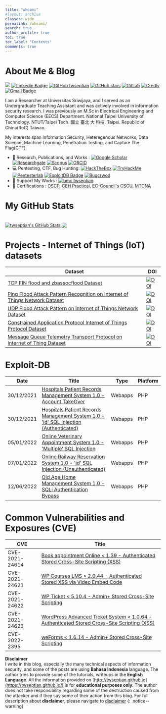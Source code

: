 ```yaml
---
title: "whoami"
#layout: archive
classes: wide
permalink: /whoami/
search: true
author_profile: true
toc: true
toc_label: "Contents"
comments: true
---
```


# About Me & Blog

<a href="https://twitter.com/twseptian_" ><img src="https://img.shields.io/twitter/follow/twseptian_.svg?style=social" /></a>
[![Linkedin Badge](https://img.shields.io/badge/-twseptian-blue?style=social&logo=Linkedin&logoColor=blue&link=https://www.linkedin.com/in/twseptian/)](https://www.linkedin.com/in/twseptian/)
[![GitHub twseptian](https://img.shields.io/github/followers/twseptian?label=follow&style=social)](https://github.com/twseptian)
[![GitHub stars](https://img.shields.io/github/stars/twseptian?logo=GitHub&style=social)](https://github.com/twseptian)
[![GitLab](https://img.shields.io/badge/-gitlab-%23FCA121?logo=gitlab&color=gray&style=social)](https://gitlab.com/twseptian/)
[![Credly](https://img.shields.io/badge/-Credly-%23FF6B00?logo=credly&logoColor=white&style=flat)](https://www.credly.com/users/tri-wanda-septian/badges)
[![Gmail Badge](https://img.shields.io/badge/-twseptian@gmail.com-c14438?style=social&logo=Gmail&logoColor=red&link=mailto:twseptian@gmail.com)](mailto:twseptian@gmail.com)

I am a Researcher at Universitas Sriwijaya, and I served as an Undergraduate Teaching Assistant and was actively involved in information security research. I was previously an M.Sc in Electrical Engineering and Computer Science (EECS) Department. National Taipei University of Technology. NTUT/Taipei Tech. 國立 臺北 大 科技, Taipei. Republic of China(RoC) Taiwan.

My interests span Information Security, Heteregenous Networks, Data Science, Machine Learning, Penetration Testing, and Capture The Flag(CTF).

- 📖 Research, Publications, and Works : [![Google Scholar](https://img.shields.io/badge/googlescholar-%234285F4.svg?&style=flat&logo=google-scholar&logoColor=white)](https://scholar.google.com.tw/citations?user=XMuXhkAAAAAJ&hl=en)
[![Researchgate](https://img.shields.io/badge/researchgate-%2300CCBB.svg?&style=flat&logo=researchgate&logoColor=white)](https://www.researchgate.net/profile/Tri_Septian)
[![Scopus](https://img.shields.io/badge/scopus-%23E9711C.svg?&style=flat&logo=scopus&logoColor=white)](https://www.scopus.com/authid/detail.uri?authorId=57194205196)
[![ORCID](https://img.shields.io/badge/-ORCID-A6CE39?style=flat&logo=ORCID&logoColor=white)](https://orcid.org/0000-0001-7031-7343)
- 💻 Pentesting, CTF, Bug Hunting: [![HackTheBox](https://img.shields.io/badge/-HackTheBox-%239FEF00?style=flat&logo=hackthebox&logoColor=white)](https://app.hackthebox.com/profile/183432)
[![TryHackMe](https://img.shields.io/badge/-TryHackMe-%23212C42?style=flat&logo=tryhackme&logoColor=white)](https://tryhackme.com/p/twsterlab)
[![Pentesterlab](https://img.shields.io/badge/-pentesterlab-blue?logo=pentesterlab&color=blue&style=flat)](https://pentesterlab.com/profile/twseptian)
[![ExploitDB Badge](https://img.shields.io/badge/-ExploitDB-red?style=flat&logo=kalilinux&logoColor=white&link=hhttps://www.exploit-db.com/?author=11552)](https://www.exploit-db.com/?author=11552) [![Bugcrwod](https://img.shields.io/badge/bugcrowd-%23FE7A16.svg?logo=bugcrowd&color=white&style=flat)](https://bugcrowd.com/twseptian)
- 💸 Support My Works : [![bmc twseptian](https://img.shields.io/badge/support-@-ff69b4.svg?style=flat&color=white&logo=buy%20me%20a%20coffee)](https://www.buymeacoffee.com/twseptian)
- 🏅 Certifications : <a href="https://www.credly.com/badges/02bbb253-d62a-49c2-962f-2035b6f7f605">OSCP</a>, <a href="https://aspen.eccouncil.org/VerifyBadge?type=certification&a=RjLpHlv94HwrHByLKZw02VkNYlg0sDNqTcb0UnyQ760=">CEH Practical</a>, <a href="https://aspen.eccouncil.org/VerifyBadge?type=certification&a=PT/lBHpBqJmv25cmnUnNBgw+gbw9/7R5i+CSXG/NGXY=">EC-Council's CSCU</a>, <a href="https://mikrotik.com/training/certificates/b51121c81a4786e8ce7">MTCNA</a>

# My GitHub Stats
<br>
<a href="https://twseptian.github.io/">
  <img align="center" src="https://github-readme-stats.vercel.app/api?username=twseptian&count_private=true&show_icons=true&line_height=33&theme=tokyonight" alt="twseptian's GitHub Stats" />
</a>
<a href="https://twseptian.github.io/">
  <img align="center" src="https://github-readme-stats.vercel.app/api/top-langs/?username=twseptian&langs_count=4&line_height=35&theme=tokyonight" />
</a>

# Projects - Internet of Things (IoT) datasets

| Dataset | DOI |
|---------|------|
|[TCP FIN flood and zbassocflood Dataset](https://zenodo.org/record/4431541#.X_623HUzaNc)|<a href="https://doi.org/10.5281/zenodo.4431541"><img src="https://zenodo.org/badge/DOI/10.5281/zenodo.4431541.svg" alt="DOI"></a>|
|[Ping Flood Attack Pattern Recognition on Internet of Things Network Dataset](https://zenodo.org/record/4436208#.X_7PmHUzaNc)|<a href="https://doi.org/10.5281/zenodo.4436208"><img src="https://zenodo.org/badge/DOI/10.5281/zenodo.4436208.svg" alt="DOI"></a>|
|[UDP Flood Attack Pattern on Internet of Things Network Dataset](https://zenodo.org/record/4436127#.X_7DJXUzaNc)|<a href="https://doi.org/10.5281/zenodo.4436127"><img src="https://zenodo.org/badge/DOI/10.5281/zenodo.4436127.svg" alt="DOI"></a>|
|[Constrained Application Protocol Internet of Things Protocol Dataset](https://zenodo.org/record/4436043#.X_68SHUzaNc)|<a href="https://doi.org/10.5281/zenodo.4436043"><img src="https://zenodo.org/badge/DOI/10.5281/zenodo.4436043.svg" alt="DOI"></a>|
|[Message Queue Telemetry Transport Protocol on Internet of Thing Dataset](https://zenodo.org/record/4436172#.X_7KtHUzaNc)|<a href="https://doi.org/10.5281/zenodo.4436172"><img src="https://zenodo.org/badge/DOI/10.5281/zenodo.4436172.svg" alt="DOI"></a>|


# Exploit-DB

|Date   |Title | Type |Platform |
|-------|------|------|---------|
|30/12/2021|[Hospitals Patient Records Management System 1.0 - Account TakeOver](https://www.exploit-db.com/exploits/50631)|Webapps|PHP|
|30/12/2021|[Hospitals Patient Records Management System 1.0 - 'id' SQL Injection (Authenticated)](https://www.exploit-db.com/exploits/50630)|Webapps|PHP|
|05/01/2022|[Online Veterinary Appointment System 1.0 - 'Multiple' SQL Injection](https://www.exploit-db.com/exploits/50644)|Webapps|PHP|
|07/01/2022|[Online Railway Reservation System 1.0 - 'id' SQL Injection (Unauthenticated)](https://www.exploit-db.com/exploits/50646)|Webapps|PHP|
|12/06/2022|[Old Age Home Management System 1.0 - SQLi Authentication Bypass](https://www.exploit-db.com/exploits/50966)|Webapps|PHP|

# Common Vulnerabilities and Exposures (CVE)

|CVE | Title |
|----|-------|
|CVE-2021-24614|[Book appointment Online < 1.39 - Authenticated Stored Cross-Site Scripting (XSS)](https://wpscan.com/vulnerability/e8b5c609-dc67-4dce-b6bb-7d63c0c2a014)|
|CVE-2021-24621|[WP Courses LMS < 2.0.44 - Authenticated Stored XSS via Video Embed Code](https://wpscan.com/vulnerability/bfbb32ac-9ef9-46de-8e5e-7d6d6fb868d8)|
|CVE-2021-24622|[WP Ticket < 5.10.4 - Admin+ Stored Cross-Site Scripting](https://wpscan.com/vulnerability/41a2c72c-7db1-473a-8844-47f6ae9d0594)|
|CVE-2021-24623|[WordPress Advanced Ticket System < 1.0.64 - Authenticated Stored Cross-Site Scripting (XSS)](https://wpscan.com/vulnerability/41d9027c-a982-44c7-889e-721333496b5c)|
|CVE-2022-2395|[weForms < 1.6.14 - Admin+ Stored Cross-Site Scripting](https://wpscan.com/vulnerability/5e442dd9-a49d-4a8e-959b-199a8689da4b)|

**Disclaimer<br>**
I write in this blog, especially the many technical aspects of information security, and some of the posts are using **Bahasa Indonesia** language. The author tries to provide some of the tutorials, writeups in the **English Language**. All the information provided on [http://twseptian.github.io](https://twseptian.github.io/) is for **educational purposes only**. The author does not take responsibility regarding some of the destruction caused from the attacker and if they say some of their action from this blog. For full description about **disclaimer**, please navigate to <a href="/disclaimer">disclaimer</a>
{: .notice--warning}